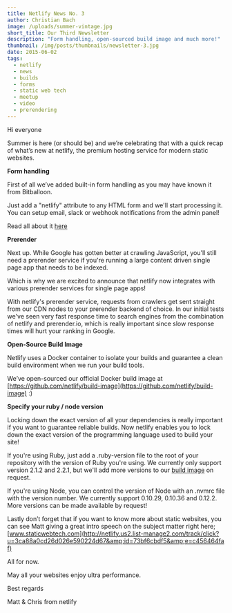 ```yaml
---
title: Netlify News No. 3
author: Christian Bach
image: /uploads/summer-vintage.jpg
short_title: Our Third Newsletter
description: "Form handling, open-sourced build image and much more!"
thumbnail: /img/posts/thumbnails/newsletter-3.jpg
date: 2015-06-02
tags:
  - netlify
  - news
  - builds
  - forms
  - static web tech
  - meetup
  - video
  - prerendering
---
```


Hi everyone

Summer is here (or should be) and we’re celebrating that with a quick recap of what’s new at netlify, the premium hosting service for modern static websites.

 **Form handling**

First of all we’ve added built-in form handling as you may have known it from Bitballoon.

Just add a "netlify" attribute to any HTML form and we'll start processing it. You can setup email, slack or webhook notifications from the admin panel!

<!-- excerpt -->

Read all about it [here](http://netlify.us2.list-manage1.com/track/click?u=3ca88a0cd26d026e590224d67&amp;id=2900a67c30&amp;e=c456464faf)

 **Prerender**

Next up. While Google has gotten better at crawling JavaScript, you'll still need a prerender service if you're running a large content driven single page app that needs to be indexed.

 Which is why we are excited to announce that netlify now integrates with various prerender services for single page apps!

 With netlify's prerender service, requests from crawlers get sent straight from our CDN nodes to your prerender backend of choice. In our initial tests we've seen very fast response time to search engines from the combination of netlify and prerender.io, which is really important since slow response times will hurt your ranking in Google.

 **Open-Source Build Image**

Netlify uses a Docker container to isolate your builds and guarantee a clean build environment when we run your build tools.

 We’ve open-sourced our official Docker build image at [https://github.com/netlify/build-image](https://github.com/netlify/build-image) :)

 **Specify your ruby / node version**

Locking down the exact version of all your dependencies is really important if you want to guarantee reliable builds. Now netlify enables you to lock down the exact version of the programming language used to build your site!

 If you're using Ruby, just add a .ruby-version file to the root of your repository with the version of Ruby you're using. We currently only support version 2.1.2 and 2.2.1, but we'll add more versions to our [build image](http://netlify.us2.list-manage.com/track/click?u=3ca88a0cd26d026e590224d67&amp;id=87b38a4e88&amp;e=c456464faf) on request.

 If you're using Node, you can control the version of Node with an .nvmrc file with the version number. We currently support 0.10.29, 0.10.36 and 0.12.2. More versions can be made available by request!

 Lastly don’t forget that if you want to know more about static websites, you can see Matt giving a great intro speech on the subject matter right here; [www.staticwebtech.com](http://netlify.us2.list-manage2.com/track/click?u=3ca88a0cd26d026e590224d67&amp;id=73bf6cbdf5&amp;e=c456464faf)

 All for now.

May all your websites enjoy ultra performance.

 Best regards

 Matt &amp; Chris from netlify
